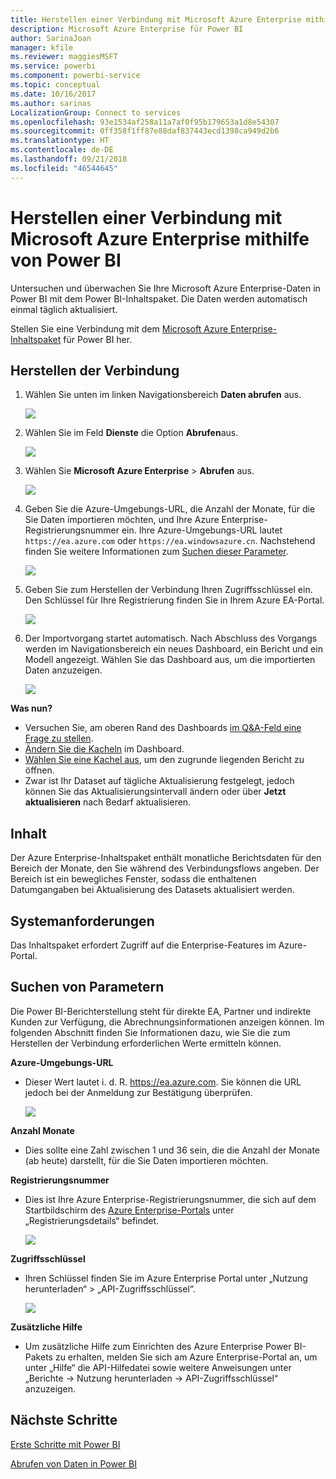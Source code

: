 ```yaml
---
title: Herstellen einer Verbindung mit Microsoft Azure Enterprise mithilfe von Power BI
description: Microsoft Azure Enterprise für Power BI
author: SarinaJoan
manager: kfile
ms.reviewer: maggiesMSFT
ms.service: powerbi
ms.component: powerbi-service
ms.topic: conceptual
ms.date: 10/16/2017
ms.author: sarinas
LocalizationGroup: Connect to services
ms.openlocfilehash: 93e1534af258a11a7af0f95b179653a1d8e54307
ms.sourcegitcommit: 0ff358f1ff87e88daf837443ecd1398ca949d2b6
ms.translationtype: HT
ms.contentlocale: de-DE
ms.lasthandoff: 09/21/2018
ms.locfileid: "46544645"
---
```

# <a name="connect-to-microsoft-azure-enterprise-with-power-bi"></a>Herstellen einer Verbindung mit Microsoft Azure Enterprise mithilfe von Power BI
Untersuchen und überwachen Sie Ihre Microsoft Azure Enterprise-Daten in Power BI mit dem Power BI-Inhaltspaket. Die Daten werden automatisch einmal täglich aktualisiert.

Stellen Sie eine Verbindung mit dem [Microsoft Azure Enterprise-Inhaltspaket](https://app.powerbi.com/getdata/services/azure-enterprise) für Power BI her.

## <a name="how-to-connect"></a>Herstellen der Verbindung
1. Wählen Sie unten im linken Navigationsbereich **Daten abrufen** aus.
   
    ![](media/service-connect-to-azure-enterprise/getdata.png)
2. Wählen Sie im Feld **Dienste** die Option **Abrufen**aus.
   
   ![](media/service-connect-to-azure-enterprise/services.png)
3. Wählen Sie **Microsoft Azure Enterprise** \> **Abrufen** aus.
   
   ![](media/service-connect-to-azure-enterprise/mazureenterprise.png)
4. Geben Sie die Azure-Umgebungs-URL, die Anzahl der Monate, für die Sie Daten importieren möchten, und Ihre Azure Enterprise-Registrierungsnummer ein. Ihre Azure-Umgebungs-URL lautet `https://ea.azure.com` oder `https://ea.windowsazure.cn`. Nachstehend finden Sie weitere Informationen zum [Suchen dieser Parameter](#FindingParams).
   
    ![](media/service-connect-to-azure-enterprise/params.png)
5. Geben Sie zum Herstellen der Verbindung Ihren Zugriffsschlüssel ein. Den Schlüssel für Ihre Registrierung finden Sie in Ihrem Azure EA-Portal.
   
    ![](media/service-connect-to-azure-enterprise/creds.png)
6. Der Importvorgang startet automatisch. Nach Abschluss des Vorgangs werden im Navigationsbereich ein neues Dashboard, ein Bericht und ein Modell angezeigt. Wählen Sie das Dashboard aus, um die importierten Daten anzuzeigen.
   
   ![](media/service-connect-to-azure-enterprise/dashboard.png)

**Was nun?**

* Versuchen Sie, am oberen Rand des Dashboards [im Q&A-Feld eine Frage zu stellen](consumer/end-user-q-and-a.md).
* [Ändern Sie die Kacheln](service-dashboard-edit-tile.md) im Dashboard.
* [Wählen Sie eine Kachel aus](consumer/end-user-tiles.md), um den zugrunde liegenden Bericht zu öffnen.
* Zwar ist Ihr Dataset auf tägliche Aktualisierung festgelegt, jedoch können Sie das Aktualisierungsintervall ändern oder über **Jetzt aktualisieren** nach Bedarf aktualisieren.

## <a name="whats-included"></a>Inhalt
Der Azure Enterprise-Inhaltspaket enthält monatliche Berichtsdaten für den Bereich der Monate, den Sie während des Verbindungsflows angeben. Der Bereich ist ein bewegliches Fenster, sodass die enthaltenen Datumgangaben bei Aktualisierung des Datasets aktualisiert werden.

## <a name="system-requirements"></a>Systemanforderungen
Das Inhaltspaket erfordert Zugriff auf die Enterprise-Features im Azure-Portal.

<a name="FindingParams"></a>

## <a name="finding-parameters"></a>Suchen von Parametern
Die Power BI-Berichterstellung steht für direkte EA, Partner und indirekte Kunden zur Verfügung, die Abrechnungsinformationen anzeigen können. Im folgenden Abschnitt finden Sie Informationen dazu, wie Sie die zum Herstellen der Verbindung erforderlichen Werte ermitteln können.

**Azure-Umgebungs-URL**

* Dieser Wert lautet i. d. R. https://ea.azure.com. Sie können die URL jedoch bei der Anmeldung zur Bestätigung überprüfen.
  
    ![](media/service-connect-to-azure-enterprise/params3.png)

**Anzahl Monate**

* Dies sollte eine Zahl zwischen 1 und 36 sein, die die Anzahl der Monate (ab heute) darstellt, für die Sie Daten importieren möchten.

**Registrierungsnummer**

* Dies ist Ihre Azure Enterprise-Registrierungsnummer, die sich auf dem Startbildschirm des [Azure Enterprise-Portals](https://ea.azure.com/) unter „Registrierungsdetails“ befindet.
  
    ![](media/service-connect-to-azure-enterprise/params2.png)

**Zugriffsschlüssel**

* Ihren Schlüssel finden Sie im Azure Enterprise Portal unter „Nutzung herunterladen“ > „API-Zugriffsschlüssel“.
  
    ![](media/service-connect-to-azure-enterprise/creds2.png)

**Zusätzliche Hilfe**

* Um zusätzliche Hilfe zum Einrichten des Azure Enterprise Power BI-Pakets zu erhalten, melden Sie sich am Azure Enterprise-Portal an, um unter „Hilfe“ die API-Hilfedatei sowie weitere Anweisungen unter „Berichte -> Nutzung herunterladen -> API-Zugriffsschlüssel“ anzuzeigen.

## <a name="next-steps"></a>Nächste Schritte
[Erste Schritte mit Power BI](service-get-started.md)

[Abrufen von Daten in Power BI](service-get-data.md)

